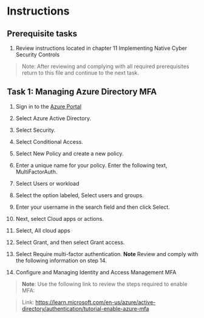 # Instructions

## Prerequisite tasks

1. Review instructions located in chapter 11 Implementing Native Cyber Security Controls
> Note: After reviewing and complying with all required prerequisites return to this file and continue to the next task.

## Task 1: Managing Azure Directory MFA

1.	Sign in to the [Azure Portal](https://portal.azure.com/)

3.	Select Azure Active Directory.

5.	Select Security.

7.	Select Conditional Access.

9.	Select New Policy and create a new policy.

11.	Enter a unique name for your policy. Enter the following text, MultiFactorAuth.

13.	Select Users or workload

15.	Select the option labeled, Select users and groups.

17.	Enter your username in the search field and then click Select.

19.	Next, select Cloud apps or actions.

21.	Select, All cloud apps

23.	Select Grant, and then select Grant access.

25.	Select Require multi-factor authentication.
**Note** Review and comply with the following information on step 14.

14.	Configure and Managing Identity and Access Management MFA
> **Note**: Use the following link to review the steps required to enable MFA:

> Link: https://learn.microsoft.com/en-us/azure/active-directory/authentication/tutorial-enable-azure-mfa
